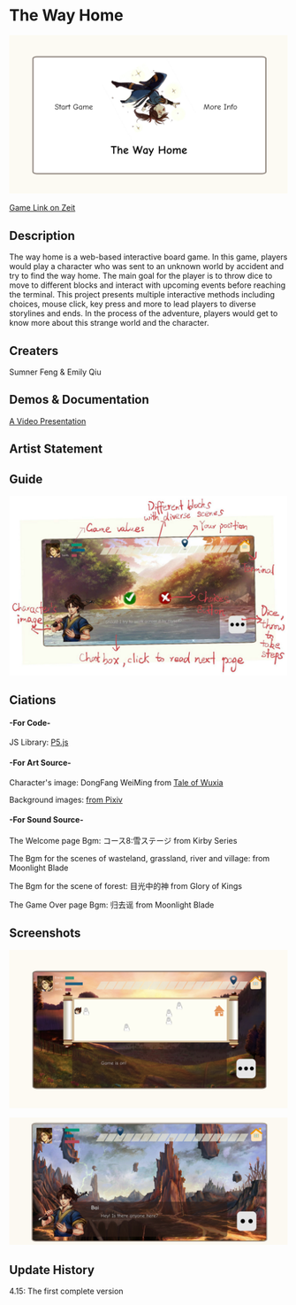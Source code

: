 # The Way Home
![Image 1](screenshots/welcomepage.png)

[Game Link on Zeit]([https://the-way-home.now.sh/](https://baoatwork.github.io/the-way-home/))

## Description
   The way home is a web-based interactive board game. In this game, players would play a character who was sent to an unknown world by accident and try to find the way home. The main goal for the player is to throw dice to move to different blocks and interact with upcoming events before reaching the terminal. This project presents multiple interactive methods including choices, mouse click, key press and more to lead players to diverse storylines and ends. In the process of the adventure, players would get to know more about this strange world and the character.

## Creaters
   Sumner Feng & Emily Qiu

## Demos & Documentation

   [A Video Presentation](https://drive.google.com/file/d/1osDV0DS2jfMPMnXv7W1iKuxqtHWZoe84/view?usp=sharing)

## Artist Statement

## Guide
![Image 2](screenshots/guide.jpg)

## Ciations
   #### -For Code-
   JS Library: [P5.js](https://p5js.org/)

   #### -For Art Source-
   Character's image: DongFang WeiMing from [Tale of Wuxia](http://wulin.fhyx.com/)
   
   Background images: [from Pixiv](https://www.pixiv.net/)

   #### -For Sound Source-
   The Welcome page Bgm: コース8:雪ステージ from Kirby Series
   
   The Bgm for the scenes of wasteland, grassland, river and village: from Moonlight Blade
   
   The Bgm for the scene of forest: 目光中的神 from Glory of Kings
   
   The Game Over page Bgm: 归去谣 from Moonlight Blade

## Screenshots
![Image 3](screenshots/example1.jpg)

![Image 4](screenshots/example2.jpg)

## Update History
   4.15: The first complete version
